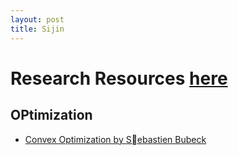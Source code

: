 ```yaml
---
layout: post
title: Sijin
---
```


# Research Resources [here][1]

## OPtimization

+ [Convex Optimization by Sebastien Bubeck][2]



[1]: sdf
[2]: http://www.princeton.edu/~sbubeck/Bubeck14.pdf

